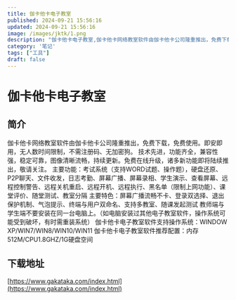 ```yaml
---
title: 伽卡他卡电子教室
published: 2024-09-21 15:56:16
updated: 2024-09-21 15:56:16
image: /images/jktk/1.png
description: "伽卡他卡电子教室,伽卡他卡网络教室软件由伽卡他卡公司隆重推出，免费下载，免费使用。即安即用，无人数时间限制，不需注册码、无加密狗。"
category: '笔记'
tags: ["工具"]
draft: false
---
```

# 伽卡他卡电子教室

## 简介
伽卡他卡网络教室软件由伽卡他卡公司隆重推出，免费下载，免费使用。即安即用，无人数时间限制，不需注册码、无加密狗。
技术先进，功能齐全，兼容性强，稳定可靠，图像清晰流畅，持续更新。免费在线升级，诸多新功能即将陆续推出，敬请关注。
主要功能：考试系统（支持WORD试题、操作题），硬盘还原、P2P聊天、文件收发，日志考勤、屏幕广播、屏幕录相、学生演示、查看屏幕、远程控制警告、远程关机重启、远程开机、远程执行、黑名单（限制上网功能）、课堂评价、随堂测试、教室分隔
主要特色：屏幕广播流畅不卡、登录双选择、退出保护机制、气泡提示、终端与用户双命名、支持多教室、随课发起测试
教师端与学生端不要安装在同一台电脑上。（如电脑安装过其他电子教室软件，操作系统可能受到破坏，有时需重装系统）
伽卡他卡电子教室软件支持操作系统：WINDOW XP/WIN7/WIN8/WIN10/WIN11
伽卡他卡电子教室软件推荐配置：内存512M/CPU1.8GHZ/1G硬盘空间

## 下载地址
[https://www.gakataka.com/index.html](https://www.gakataka.com/index.html)

